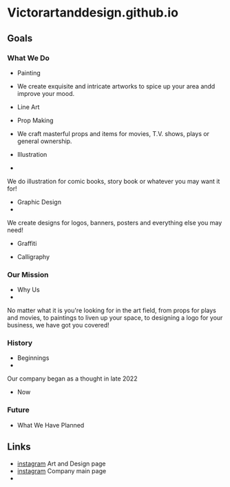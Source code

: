 # Victorartanddesign.github.io

## Goals
### What We Do
- Painting
- 
  We create exquisite and intricate artworks to spice up your area andd improve your mood.
  
- Line Art

- Prop Making
- 
  We craft masterful props and items for movies, T.V. shows, plays or general ownership.
  
- Illustration
- 
We do illustration for comic books, story book or whatever you may want it for!

- Graphic Design
- 
We create designs for logos, banners, posters and everything else you may need!
  
- Graffiti
  
- Calligraphy
  

### Our Mission
- Why Us
- 
No matter what it is you're looking for in the art field, from props for plays and movies, to paintings to liven up your space, to designing a logo for your business, we have got you covered!

### History
- Beginnings
- 
 Our company began as a thought in late 2022

- Now
  

### Future
- What We Have Planned
  
## Links
- [instagram](https://www.instagram.com/victorartanddesignstudio/) Art and Design page
- [instagram](https://www.instagram.com/victor.fcl.tt/) Company main page
- 
